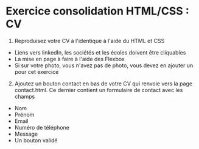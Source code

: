 # Exercice consolidation HTML/CSS : CV

1. Reproduisez votre CV à l'identique à l'aide du HTML et CSS
- Liens vers linkedIn, les sociétés et les écoles doivent être cliquables
- La mise en page à faire à l'aide des Flexbox
- Si sur votre photo, vous n'avez pas de photo, vous devez en ajouter un pour cet exercice
2. Ajoutez un bouton contact en bas de votre CV qui renvoie vers la page contact.html. Ce dernier contient un formulaire de contact avec les champs
- Nom
- Prénom
- Email
- Numéro de téléphone
- Message
- Un bouton validé